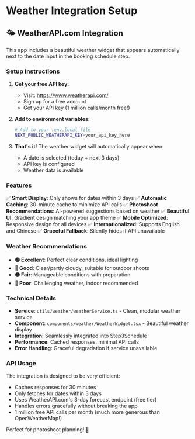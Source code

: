 # Weather Integration Setup

## 🌤️ WeatherAPI.com Integration

This app includes a beautiful weather widget that appears automatically next to the date input in the booking schedule step.

### Setup Instructions

1. **Get your free API key:**
   - Visit: https://www.weatherapi.com/
   - Sign up for a free account
   - Get your API key (1 million calls/month free!)

2. **Add to environment variables:**
   ```bash
   # Add to your .env.local file
   NEXT_PUBLIC_WEATHERAPI_KEY=your_api_key_here
   ```

3. **That's it!** The weather widget will automatically appear when:
   - A date is selected (today + next 3 days)
   - API key is configured
   - Weather data is available

### Features

✅ **Smart Display**: Only shows for dates within 3 days
✅ **Automatic Caching**: 30-minute cache to minimize API calls
✅ **Photoshoot Recommendations**: AI-powered suggestions based on weather
✅ **Beautiful UI**: Gradient design matching your app theme
✅ **Mobile Optimized**: Responsive design for all devices
✅ **Internationalized**: Supports English and Chinese
✅ **Graceful Fallback**: Silently hides if API unavailable

### Weather Recommendations

- **🟢 Excellent**: Perfect clear conditions, ideal lighting
- **🔵 Good**: Clear/partly cloudy, suitable for outdoor shoots
- **🟡 Fair**: Manageable conditions with preparation
- **🔴 Poor**: Challenging weather, indoor recommended

### Technical Details

- **Service**: `utils/weather/weatherService.ts` - Clean, modular weather service
- **Component**: `components/weather/WeatherWidget.tsx` - Beautiful weather display
- **Integration**: Seamlessly integrated into Step3Schedule
- **Performance**: Cached responses, minimal API calls
- **Error Handling**: Graceful degradation if service unavailable

### API Usage

The integration is designed to be very efficient:
- Caches responses for 30 minutes
- Only fetches for dates within 3 days
- Uses WeatherAPI.com's 3-day forecast endpoint (free tier)
- Handles errors gracefully without breaking the app
- 1 million free API calls per month (much more generous than OpenWeatherMap!)

Perfect for photoshoot planning! 📸
